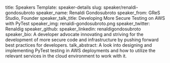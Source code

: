 title: Speakers
Template: speaker-details
slug: speaker/renaldi-gondosubroto
speaker_name: Renaldi Gondosubroto
speaker_from: GReS Studio, Founder
speaker_talk_title: Developing More Secure Testing on AWS with PyTest
speaker_img: renaldi-gondosubroto.png
speaker_twitter: Renaldig
speaker_github: 
speaker_linkedin: renaldigondosubroto
speaker_bio: A developer advocate innovating and striving for the development of more secure code and infrastructure by pushing forward best practices for developers.
talk_abstract: A look into designing and implementing PyTest testing in AWS deployments and how to utilize the relevant services in the cloud environment to work with it.